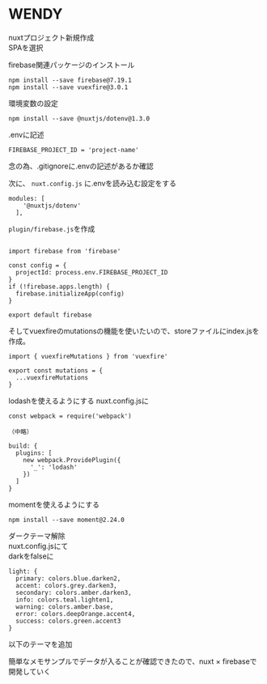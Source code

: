 # WENDY

nuxtプロジェクト新規作成  
SPAを選択

firebase関連パッケージのインストール  
```
npm install --save firebase@7.19.1
npm install --save vuexfire@3.0.1
```

環境変数の設定
```
npm install --save @nuxtjs/dotenv@1.3.0
```
.envに記述
```
FIREBASE_PROJECT_ID = 'project-name'
```
念の為、.gitignoreに.envの記述があるか確認

次に、 ``nuxt.config.js`` に.envを読み込む設定をする
```
modules: [
    '@nuxtjs/dotenv'
  ],
```

``plugin/firebase.js``を作成
```

import firebase from 'firebase'

const config = {
  projectId: process.env.FIREBASE_PROJECT_ID
}
if (!firebase.apps.length) {
  firebase.initializeApp(config)
}

export default firebase
```

そしてvuexfireのmutationsの機能を使いたいので、storeファイルにindex.jsを作成。
```
import { vuexfireMutations } from 'vuexfire'

export const mutations = {
  ...vuexfireMutations
}

```

lodashを使えるようにする
nuxt.config.jsに
```
const webpack = require('webpack')

（中略）

build: {
  plugins: [
    new webpack.ProvidePlugin({
      '_': 'lodash'
    })
  ]
}
```

momentを使えるようにする
```
npm install --save moment@2.24.0
```

ダークテーマ解除  
nuxt.config.jsにて  
darkをfalseに
```
light: {
  primary: colors.blue.darken2,
  accent: colors.grey.darken3,
  secondary: colors.amber.darken3,
  info: colors.teal.lighten1,
  warning: colors.amber.base,
  error: colors.deepOrange.accent4,
  success: colors.green.accent3
}
```
以下のテーマを追加

簡単なメモサンプルでデータが入ることが確認できたので、nuxt × firebaseで開発していく